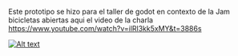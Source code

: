 Este prototipo se hizo para el taller de godot en contexto de la Jam bicicletas abiertas aqui el video de la charla
https://www.youtube.com/watch?v=ilRl3kk5xMY&t=3886s

[![Alt text](https://img.youtube.com/vi/ilRl3kk5xMY/0.jpg)](https://www.youtube.com/watch?v=ilRl3kk5xMY)
